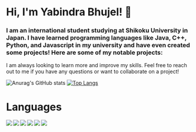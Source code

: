 # Hi, I'm Yabindra Bhujel! 👋
### I am an international student studying at Shikoku University in Japan. I have learned programming languages like Java, C++, Python, and Javascript in my university and have even created some projects! Here are some of my notable projects:


I am always looking to learn more and improve my skills. Feel free to reach out to me if you have any questions or want to collaborate on a project!


![Anurag's GitHub stats](https://github-readme-stats.vercel.app/api?username=yabindra-bhujel&show_icons=true&theme=radical)
[![Top Langs](https://github-readme-stats.vercel.app/api/top-langs/?username=yabindra-bhujel&layout=compact)](https://github.com/anuraghazra/github-readme-stats)


# Languages
<img align="left" src="https://img.shields.io/badge/c++-%2300599C.svg?style=for-the-badge&logo=c%2B%2B&logoColor=white" />
<img align="left" src="https://img.shields.io/badge/css3-%231572B6.svg?style=for-the-badge&logo=css3&logoColor=white" />
<img align="left" src="https://img.shields.io/badge/html5-%23E34F26.svg?style=for-the-badge&logo=html5&logoColor=white" />
<img align="left" src="https://img.shields.io/badge/java-%23ED8B00.svg?style=for-the-badge&logo=openjdk&logoColor=white" />
<img align="left" src="https://img.shields.io/badge/javascript-%23323330.svg?style=for-the-badge&logo=javascript&logoColor=%23F7DF1E" />
<img align="left" src="https://img.shields.io/badge/python-3670A0?style=for-the-badge&logo=python&logoColor=ffdd54" />





